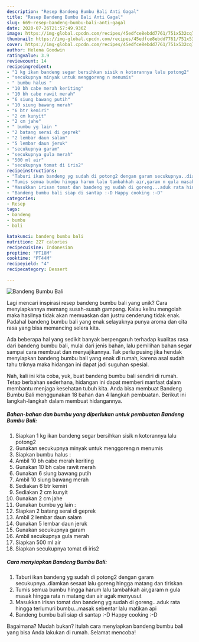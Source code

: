 ```yaml
---
description: "Resep Bandeng Bumbu Bali Anti Gagal"
title: "Resep Bandeng Bumbu Bali Anti Gagal"
slug: 669-resep-bandeng-bumbu-bali-anti-gagal
date: 2020-07-26T21:57:49.936Z
image: https://img-global.cpcdn.com/recipes/45edfce8ebdd7761/751x532cq70/bandeng-bumbu-bali-foto-resep-utama.jpg
thumbnail: https://img-global.cpcdn.com/recipes/45edfce8ebdd7761/751x532cq70/bandeng-bumbu-bali-foto-resep-utama.jpg
cover: https://img-global.cpcdn.com/recipes/45edfce8ebdd7761/751x532cq70/bandeng-bumbu-bali-foto-resep-utama.jpg
author: Helena Goodwin
ratingvalue: 3.9
reviewcount: 14
recipeingredient:
- "1 kg ikan bandeng segar bersihkan sisik n kotorannya lalu potong2"
- "secukupnya minyak untuk menggoreng n menumis"
- " bumbu halus "
- "10 bh cabe merah keriting"
- "10 bh cabe rawit merah"
- "6 siung bawang putih"
- "10 siung bawang merah"
- "6 btr kemiri"
- "2 cm kunyit"
- "2 cm jahe"
- " bumbu yg lain "
- "2 batang serai di geprek"
- "2 lembar daun salam"
- "5 lembar daun jeruk"
- "secukupnya garam"
- "secukupnya gula merah"
- "500 ml air"
- "secukupnya tomat di iris2"
recipeinstructions:
- "Taburi ikan bandeng yg sudah di potong2 dengan garam secukupnya..diamkan sesaat lalu goreng hingga matang dan tiriskan"
- "Tumis semua bumbu hingga harum lalu tambahkah air,garam n gula masak hingga rata n matang dan air agak menyusut"
- "Masukkan irisan tomat dan bandeng yg sudah di goreng...aduk rata hingga terlumuri bumbu...masak sebentar lalu matikan api"
- "Bandeng bumbu bali siap di santap :-D Happy cooking :-D"
categories:
- Resep
tags:
- bandeng
- bumbu
- bali

katakunci: bandeng bumbu bali 
nutrition: 227 calories
recipecuisine: Indonesian
preptime: "PT18M"
cooktime: "PT44M"
recipeyield: "4"
recipecategory: Dessert

---
```



![Bandeng Bumbu Bali](https://img-global.cpcdn.com/recipes/45edfce8ebdd7761/751x532cq70/bandeng-bumbu-bali-foto-resep-utama.jpg)

Lagi mencari inspirasi resep bandeng bumbu bali yang unik? Cara menyiapkannya memang susah-susah gampang. Kalau keliru mengolah maka hasilnya tidak akan memuaskan dan justru cenderung tidak enak. Padahal bandeng bumbu bali yang enak selayaknya punya aroma dan cita rasa yang bisa memancing selera kita.



Ada beberapa hal yang sedikit banyak berpengaruh terhadap kualitas rasa dari bandeng bumbu bali, mulai dari jenis bahan, lalu pemilihan bahan segar sampai cara membuat dan menyajikannya. Tak perlu pusing jika hendak menyiapkan bandeng bumbu bali yang enak di rumah, karena asal sudah tahu triknya maka hidangan ini dapat jadi suguhan spesial.


Nah, kali ini kita coba, yuk, buat bandeng bumbu bali sendiri di rumah. Tetap berbahan sederhana, hidangan ini dapat memberi manfaat dalam membantu menjaga kesehatan tubuh kita. Anda bisa membuat Bandeng Bumbu Bali menggunakan 18 bahan dan 4 langkah pembuatan. Berikut ini langkah-langkah dalam membuat hidangannya.

<!--inarticleads1-->

##### Bahan-bahan dan bumbu yang diperlukan untuk pembuatan Bandeng Bumbu Bali:

1. Siapkan 1 kg ikan bandeng segar bersihkan sisik n kotorannya lalu potong2
1. Gunakan secukupnya minyak untuk menggoreng n menumis
1. Siapkan  bumbu halus :
1. Ambil 10 bh cabe merah keriting
1. Gunakan 10 bh cabe rawit merah
1. Gunakan 6 siung bawang putih
1. Ambil 10 siung bawang merah
1. Sediakan 6 btr kemiri
1. Sediakan 2 cm kunyit
1. Gunakan 2 cm jahe
1. Gunakan  bumbu yg lain :
1. Siapkan 2 batang serai di geprek
1. Ambil 2 lembar daun salam
1. Gunakan 5 lembar daun jeruk
1. Gunakan secukupnya garam
1. Ambil secukupnya gula merah
1. Siapkan 500 ml air
1. Siapkan secukupnya tomat di iris2




<!--inarticleads2-->

##### Cara menyiapkan Bandeng Bumbu Bali:

1. Taburi ikan bandeng yg sudah di potong2 dengan garam secukupnya..diamkan sesaat lalu goreng hingga matang dan tiriskan
1. Tumis semua bumbu hingga harum lalu tambahkah air,garam n gula masak hingga rata n matang dan air agak menyusut
1. Masukkan irisan tomat dan bandeng yg sudah di goreng...aduk rata hingga terlumuri bumbu...masak sebentar lalu matikan api
1. Bandeng bumbu bali siap di santap :-D Happy cooking :-D




Bagaimana? Mudah bukan? Itulah cara menyiapkan bandeng bumbu bali yang bisa Anda lakukan di rumah. Selamat mencoba!
